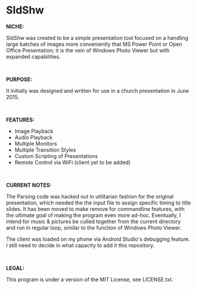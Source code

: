 # SldShw

**NICHE:**
	
SldShw was created to be a simple presentation tool focused on a handling
large batches of images more conveniently that MS Power Point or Open
Office Presentation; it is the vein of Windows Photo Viewer but with
expanded capabilities.

<br>

**PURPOSE:**

It initially was designed and written for use in a church presentation in
June 2015.

<br>

**FEATURES:**

- Image Playback
- Audio Playback
- Multiple Monitors
- Multiple Transition Styles
- Custom Scripting of Presentations
- Remote Control via WiFi (client yet to be added)

<br>

**CURRENT NOTES:**

The Parsing code was hacked out in utilitarian fashion for the original
presentation, which needed the the input file to assign specific timing
to title slides. It has been moved to make remove for commandline features,
with the ultimate goal of making the program even more ad-hoc. Eventually,
I intend for music & pictures be culled together from the current directory
and run in regular loop, similar to the function of Windows Photo Viewer.

The client was loaded on my phone via Android Studio's debugging feature.
I still need to decide in what capacity to add it this repository.

<br>

**LEGAL:**

This program is under a version of the MIT License, see LICENSE.txt.

